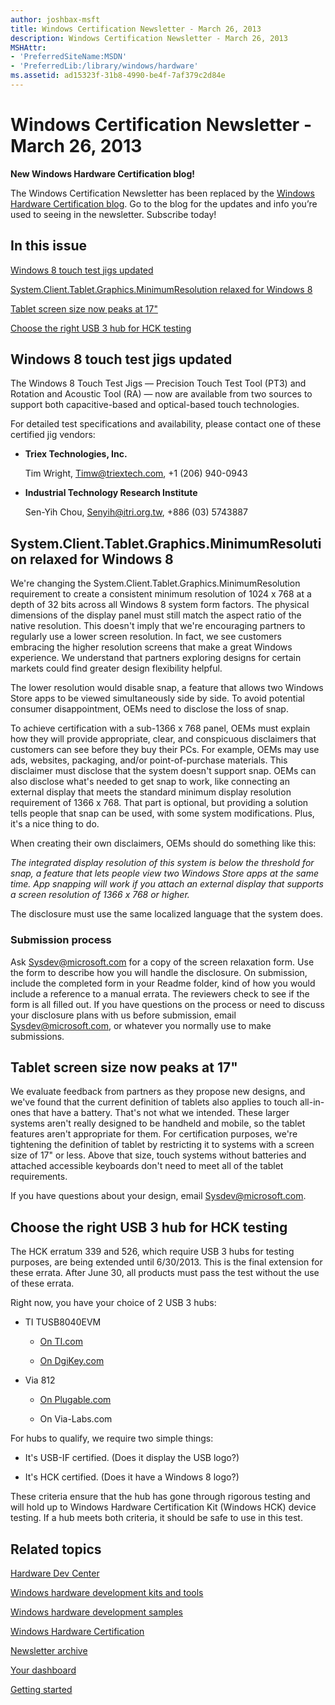 ```yaml
---
author: joshbax-msft
title: Windows Certification Newsletter - March 26, 2013
description: Windows Certification Newsletter - March 26, 2013
MSHAttr:
- 'PreferredSiteName:MSDN'
- 'PreferredLib:/library/windows/hardware'
ms.assetid: ad15323f-31b8-4990-be4f-7af379c2d84e
---
```


# Windows Certification Newsletter - March 26, 2013


**New Windows Hardware Certification blog!**

The Windows Certification Newsletter has been replaced by the [Windows Hardware Certification blog](http://blogs.msdn.com/b/windows_hardware_certification/). Go to the blog for the updates and info you’re used to seeing in the newsletter. Subscribe today!

## In this issue


[Windows 8 touch test jigs updated](#jigs)

[System.Client.Tablet.Graphics.MinimumResolution relaxed for Windows 8](#minres)

[Tablet screen size now peaks at 17"](#peak)

[Choose the right USB 3 hub for HCK testing](#usbhub)

## <a href="" id="jigs"></a>Windows 8 touch test jigs updated


The Windows 8 Touch Test Jigs — Precision Touch Test Tool (PT3) and Rotation and Acoustic Tool (RA) — now are available from two sources to support both capacitive-based and optical-based touch technologies.

For detailed test specifications and availability, please contact one of these certified jig vendors:

-   **Triex Technologies, Inc.**

    Tim Wright, Timw@triextech.com, +1 (206) 940-0943

-   **Industrial Technology Research Institute**

    Sen-Yih Chou, Senyih@itri.org.tw, +886 (03) 5743887

## <a href="" id="minres"></a>System.Client.Tablet.Graphics.MinimumResolution relaxed for Windows 8


We're changing the System.Client.Tablet.Graphics.MinimumResolution requirement to create a consistent minimum resolution of 1024 x 768 at a depth of 32 bits across all Windows 8 system form factors. The physical dimensions of the display panel must still match the aspect ratio of the native resolution. This doesn't imply that we're encouraging partners to regularly use a lower screen resolution. In fact, we see customers embracing the higher resolution screens that make a great Windows experience. We understand that partners exploring designs for certain markets could find greater design flexibility helpful.

The lower resolution would disable snap, a feature that allows two Windows Store apps to be viewed simultaneously side by side. To avoid potential consumer disappointment, OEMs need to disclose the loss of snap.

To achieve certification with a sub-1366 x 768 panel, OEMs must explain how they will provide appropriate, clear, and conspicuous disclaimers that customers can see before they buy their PCs. For example, OEMs may use ads, websites, packaging, and/or point-of-purchase materials. This disclaimer must disclose that the system doesn't support snap. OEMs can also disclose what's needed to get snap to work, like connecting an external display that meets the standard minimum display resolution requirement of 1366 x 768. That part is optional, but providing a solution tells people that snap can be used, with some system modifications. Plus, it's a nice thing to do.

When creating their own disclaimers, OEMs should do something like this:

*The integrated display resolution of this system is below the threshold for snap, a feature that lets people view two Windows Store apps at the same time. App snapping will work if you attach an external display that supports a screen resolution of 1366 x 768 or higher.*

The disclosure must use the same localized language that the system does.

### Submission process

Ask Sysdev@microsoft.com for a copy of the screen relaxation form. Use the form to describe how you will handle the disclosure. On submission, include the completed form in your Readme folder, kind of how you would include a reference to a manual errata. The reviewers check to see if the form is all filled out. If you have questions on the process or need to discuss your disclosure plans with us before submission, email Sysdev@microsoft.com, or whatever you normally use to make submissions.

## <a href="" id="peak"></a>Tablet screen size now peaks at 17"


We evaluate feedback from partners as they propose new designs, and we've found that the current definition of tablets also applies to touch all-in-ones that have a battery. That's not what we intended. These larger systems aren't really designed to be handheld and mobile, so the tablet features aren't appropriate for them. For certification purposes, we're tightening the definition of tablet by restricting it to systems with a screen size of 17" or less. Above that size, touch systems without batteries and attached accessible keyboards don't need to meet all of the tablet requirements.

If you have questions about your design, email Sysdev@microsoft.com.

## <a href="" id="usbhub"></a>Choose the right USB 3 hub for HCK testing


The HCK erratum 339 and 526, which require USB 3 hubs for testing purposes, are being extended until 6/30/2013. This is the final extension for these errata. After June 30, all products must pass the test without the use of these errata.

Right now, you have your choice of 2 USB 3 hubs:

-   TI TUSB8040EVM

    -   [On TI.com](http://www.ti.com/tool/tusb8040aevm)

    -   [On DgiKey.com](http://www.digikey.com/product-search/en/programmers-development-systems/eval-and-demo-boards-and-kits/2622039?k=TUSB8040A)

-   Via 812

    -   [On Plugable.com](http://plugable.com/products/USB3-HUB81X4)

    -   On Via-Labs.com

For hubs to qualify, we require two simple things:

-   It's USB-IF certified. (Does it display the USB logo?)

-   It's HCK certified. (Does it have a Windows 8 logo?)

These criteria ensure that the hub has gone through rigorous testing and will hold up to Windows Hardware Certification Kit (Windows HCK) device testing. If a hub meets both criteria, it should be safe to use in this test.

## Related topics


[Hardware Dev Center](http://msdn.microsoft.com/en-US/windows/hardware/)

[Windows hardware development kits and tools](http://msdn.microsoft.com/windows/hardware/bg127147)

[Windows hardware development samples](http://code.msdn.microsoft.com/windowshardware/)

[Windows Hardware Certification](http://msdn.microsoft.com/en-US/windows/hardware/gg463010)

[Newsletter archive](windows-certification-newsletter-archive.md)

[Your dashboard](https://sysdev.microsoft.com/hardware/member/)

[Getting started](http://msdn.microsoft.com/library/windows/hardware/gg507680/)

 

 







